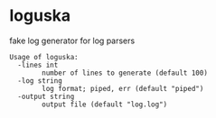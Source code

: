 # loguska
fake log generator for log parsers

```
Usage of loguska:
  -lines int
    	number of lines to generate (default 100)
  -log string
    	log format; piped, err (default "piped")
  -output string
    	output file (default "log.log")
```
